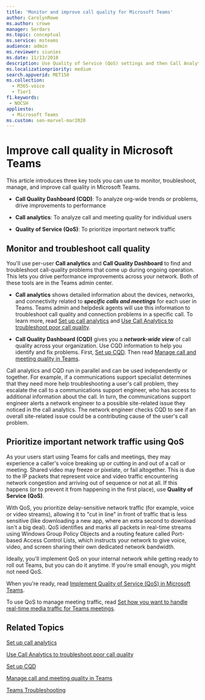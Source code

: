 ```yaml
---
title: 'Monitor and improve call quality for Microsoft Teams'
author: CarolynRowe
ms.author: crowe
manager: Serdars
ms.topic: conceptual
ms.service: msteams
audience: admin
ms.reviewer: siunies
ms.date: 11/13/2018
description: Use Quality of Service (QoS) settings and then Call Analytics and Call Quality Dashboard in Microsoft Teams.
ms.localizationpriority: medium
search.appverid: MET150
ms.collection: 
  - M365-voice
  - Tier1
f1.keywords:
 - NOCSH
appliesto: 
  - Microsoft Teams
ms.custom: seo-marvel-mar2020
---
```


# Improve call quality in Microsoft Teams

This article introduces three key tools you can use to monitor, troubleshoot, manage, and improve call quality in Microsoft Teams. 

- **Call Quality Dashboard (CQD)**: To analyze org-wide trends or problems, drive improvements to performance

- **Call analytics**: To analyze call and meeting quality for individual users

- **Quality of Service (QoS)**: To prioritize important network traffic



## Monitor and troubleshoot call quality
You'll use per-user **Call analytics** and **Call Quality Dashboard** to find and troubleshoot call-quality problems that come up during ongoing operation. This lets you drive performance improvements across your network. Both of these tools are in the Teams admin center.

 - **Call analytics** shows detailed information about the devices, networks, and connectivity related to  ***specific calls and meetings*** for each user in Teams. Teams admin and helpdesk agents will use this information to troubleshoot call quality and connection problems in a specific call. To learn more, read [Set up call analytics](set-up-call-analytics.md) and [Use Call Analytics to troubleshoot poor call quality](use-call-analytics-to-troubleshoot-poor-call-quality.md).
 
 - **Call Quality Dashboard (CQD)** gives you a ***network-wide view*** of call quality across your organization. Use CQD information to help you identify and fix problems. First, [Set up CQD](turning-on-and-using-call-quality-dashboard.md). Then read [Manage call and meeting quality in Teams](quality-of-experience-review-guide.md).

 Call analytics and CQD run in parallel and can be used independently or together. For example, if a communications support specialist determines that they need more help troubleshooting a user's call problem, they escalate the call to a communications support engineer, who has access to additional information about the call. In turn, the communications support engineer alerts a network engineer to a possible site-related issue they noticed in the call analytics. The network engineer checks CQD to see if an overall site-related issue could be a contributing cause of the user's call problem.


## Prioritize important network traffic using QoS
As your users start using Teams for calls and meetings, they may experience a caller's voice breaking up or cutting in and out of a call or meeting. Shared video may freeze or pixelate, or fail altogether. This is due to the IP packets that represent voice and video traffic encountering network congestion and arriving out of sequence or not at all. If this happens (or to prevent it from happening in the first place), use **Quality of Service (QoS)**. 

With QoS, you prioritize delay-sensitive network traffic (for example, voice or video streams), allowing it to "cut in line" in front of traffic that is less sensitive (like downloading a new app, where an extra second to download isn't a big deal). QoS identifies and marks all packets in real-time streams using Windows Group Policy Objects and a routing feature called Port-based Access Control Lists, which instructs your network to give voice, video, and screen sharing their own dedicated network bandwidth.

Ideally, you'll implement QoS on your internal network while getting ready to roll out Teams, but you can do it anytime. If you're small enough, you might not need QoS.

When you're ready, read [Implement Quality of Service (QoS) in Microsoft Teams](QoS-in-Teams.md).

To use QoS to manage meeting traffic, read [Set how you want to handle real-time media traffic for Teams meetings](meeting-settings-in-teams.md#set-how-you-want-to-handle-real-time-media-traffic-for-teams-meetings).


## Related Topics

[Set up call analytics](set-up-call-analytics.md)

[Use Call Analytics to troubleshoot poor call quality](use-call-analytics-to-troubleshoot-poor-call-quality.md)

[Set up CQD](turning-on-and-using-call-quality-dashboard.md)

[Manage call and meeting quality in Teams](quality-of-experience-review-guide.md)

[Teams Troubleshooting](/MicrosoftTeams/troubleshoot/teams)

